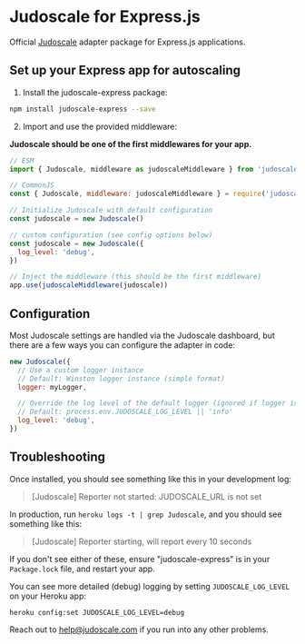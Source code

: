 # Judoscale for Express.js

Official [Judoscale](https://judoscale.com) adapter package for Express.js applications.

## Set up your Express app for autoscaling

1. Install the judoscale-express package:

```sh
npm install judoscale-express --save
```

2. Import and use the provided middleware:

**Judoscale should be one of the first middlewares for your app.**

```javascript
// ESM
import { Judoscale, middleware as judoscaleMiddleware } from 'judoscale-express'

// CommonJS
const { Judoscale, middleware: judoscaleMiddleware } = require('judoscale-express')

// Initialize Judoscale with default configuration
const judoscale = new Judoscale()

// custom configuration (see config options below)
const judoscale = new Judoscale({
  log_level: 'debug',
})

// Inject the middleware (this should be the first middleware)
app.use(judoscaleMiddleware(judoscale))
```

## Configuration

Most Judoscale settings are handled via the Judoscale dashboard, but there are a few ways you can configure the adapter in code:

```javascript
new Judoscale({
  // Use a custom logger instance
  // Default: Winston logger instance (simple format)
  logger: myLogger,

  // Override the log level of the default logger (ignored if logger is overridden)
  // Default: process.env.JUDOSCALE_LOG_LEVEL || 'info'
  log_level: 'debug',
})
```

## Troubleshooting

Once installed, you should see something like this in your development log:

> [Judoscale] Reporter not started: JUDOSCALE_URL is not set

In production, run `heroku logs -t | grep Judoscale`, and you should see something like this:

> [Judoscale] Reporter starting, will report every 10 seconds

If you don't see either of these, ensure "judoscale-express" is in your `Package.lock` file, and restart your app.

You can see more detailed (debug) logging by setting `JUDOSCALE_LOG_LEVEL` on your Heroku app:

```
heroku config:set JUDOSCALE_LOG_LEVEL=debug
```

Reach out to help@judoscale.com if you run into any other problems.
